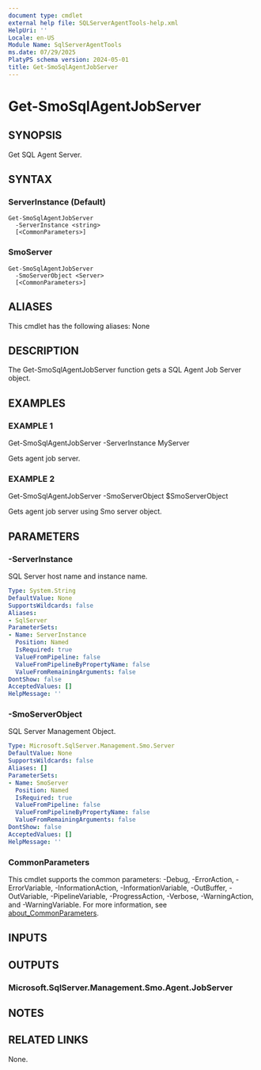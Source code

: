 ```yaml
---
document type: cmdlet
external help file: SQLServerAgentTools-help.xml
HelpUri: ''
Locale: en-US
Module Name: SqlServerAgentTools
ms.date: 07/29/2025
PlatyPS schema version: 2024-05-01
title: Get-SmoSqlAgentJobServer
---
```


# Get-SmoSqlAgentJobServer

## SYNOPSIS

Get SQL Agent Server.

## SYNTAX

### ServerInstance (Default)

```
Get-SmoSqlAgentJobServer
  -ServerInstance <string>
  [<CommonParameters>]
```

### SmoServer

```
Get-SmoSqlAgentJobServer
  -SmoServerObject <Server>
  [<CommonParameters>]
```

## ALIASES

This cmdlet has the following aliases:
  None

## DESCRIPTION

The Get-SmoSqlAgentJobServer function gets a SQL Agent Job Server object.

## EXAMPLES

### EXAMPLE 1

Get-SmoSqlAgentJobServer -ServerInstance MyServer

Gets agent job server.

### EXAMPLE 2

Get-SmoSqlAgentJobServer -SmoServerObject $SmoServerObject

Gets agent job server using Smo server object.

## PARAMETERS

### -ServerInstance

SQL Server host name and instance name.

```yaml
Type: System.String
DefaultValue: None
SupportsWildcards: false
Aliases:
- SqlServer
ParameterSets:
- Name: ServerInstance
  Position: Named
  IsRequired: true
  ValueFromPipeline: false
  ValueFromPipelineByPropertyName: false
  ValueFromRemainingArguments: false
DontShow: false
AcceptedValues: []
HelpMessage: ''
```

### -SmoServerObject

SQL Server Management Object.

```yaml
Type: Microsoft.SqlServer.Management.Smo.Server
DefaultValue: None
SupportsWildcards: false
Aliases: []
ParameterSets:
- Name: SmoServer
  Position: Named
  IsRequired: true
  ValueFromPipeline: false
  ValueFromPipelineByPropertyName: false
  ValueFromRemainingArguments: false
DontShow: false
AcceptedValues: []
HelpMessage: ''
```

### CommonParameters

This cmdlet supports the common parameters: -Debug, -ErrorAction, -ErrorVariable,
-InformationAction, -InformationVariable, -OutBuffer, -OutVariable, -PipelineVariable,
-ProgressAction, -Verbose, -WarningAction, and -WarningVariable. For more information, see
[about_CommonParameters](https://go.microsoft.com/fwlink/?LinkID=113216).

## INPUTS

## OUTPUTS

### Microsoft.SqlServer.Management.Smo.Agent.JobServer



## NOTES




## RELATED LINKS

None.

